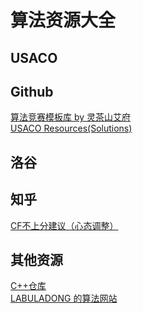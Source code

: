 # 算法资源大全

## USACO


## Github
[算法竞赛模板库 by 灵茶山艾府](https://github.com/EndlessCheng/codeforces-go) <br />
[USACO Resources(Solutions)](https://github.com/bqi343/cp-notebook/tree/master/Contests/USACO%20Solutions) <br />

## 洛谷


## 知乎
[CF不上分建议（心态调整）]([url](https://www.zhihu.com/question/353734418/answer/2353160035))<br />

## 其他资源
[C++仓库]([url](https://interview.huihut.com/#/?id=stl))<br />
[LABULADONG 的算法网站]([url](https://labuladong.github.io/algo/))<br />
